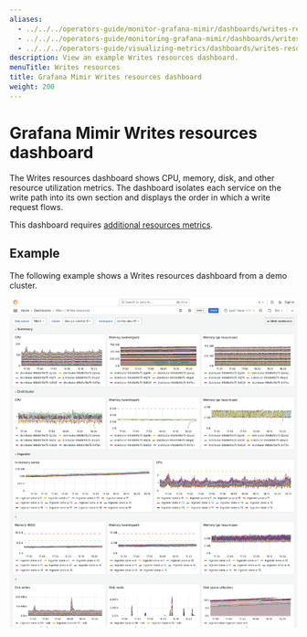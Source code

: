 ```yaml
---
aliases:
  - ../../../operators-guide/monitor-grafana-mimir/dashboards/writes-resources/
  - ../../../operators-guide/monitoring-grafana-mimir/dashboards/writes-resources/
  - ../../../operators-guide/visualizing-metrics/dashboards/writes-resources/
description: View an example Writes resources dashboard.
menuTitle: Writes resources
title: Grafana Mimir Writes resources dashboard
weight: 200
---
```


<!-- Note: This topic is mounted in the GEM documentation. Ensure that all updates are also applicable to GEM. -->

# Grafana Mimir Writes resources dashboard

The Writes resources dashboard shows CPU, memory, disk, and other resource utilization metrics.
The dashboard isolates each service on the write path into its own section and displays the order in which a write request flows.

This dashboard requires [additional resources metrics](../../requirements/#additional-resources-metrics).

## Example

The following example shows a Writes resources dashboard from a demo cluster.

![Grafana Mimir writes resources dashboard](mimir-writes-resources.png)
